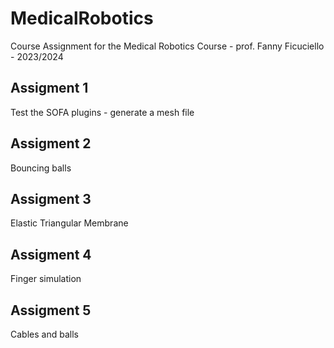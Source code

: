 # MedicalRobotics
 Course Assignment for the Medical Robotics Course - prof. Fanny Ficuciello - 2023/2024

 ## Assigment 1
Test the SOFA plugins - generate a mesh file
## Assigment 2
Bouncing balls
## Assigment 3
Elastic Triangular Membrane
## Assigment 4
Finger simulation
## Assigment 5
Cables and balls
